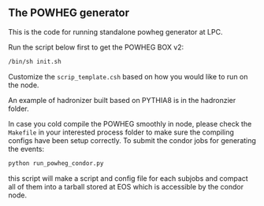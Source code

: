 
## The POWHEG generator

This is the code for running standalone powheg generator at LPC. 

Run the script below first to get the POWHEG BOX v2:
```sh
/bin/sh init.sh
```

Customize the `scrip_template.csh` based on how you would like to run on the node.

An example of hadronizer built based on PYTHIA8 is in the hadronzier folder.

In case you cold compile the POWHEG smoothly in node, please check the `Makefile` in your interested process folder to make sure the compiling configs have been setup correctly. To submit the condor jobs for generating the events:

```sh
python run_powheg_condor.py
```

this script will make a script and config file for each subjobs and compact all of them into a tarball stored at EOS which is accessible by the condor node. 
